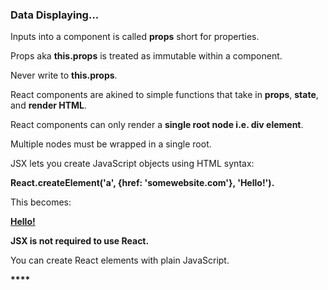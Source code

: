 ### Data Displaying...

Inputs into a component is called **props** short for properties.

Props aka **this.props** is treated as immutable within a component.

Never write to **this.props**.

React components are akined to simple functions that take in **props**, **state**, and **render HTML**.

React components can only render a **single root node i.e. div element**.

Multiple nodes must be wrapped in a single root.

JSX lets you create JavaScript objects using HTML syntax:

**React.createElement('a', {href: 'somewebsite.com'}, 'Hello!').**

This becomes:

**<a href="somewebsite.com">Hello!</a>**

**JSX is not required to use React.**

You can create React elements with plain JavaScript.

__****__